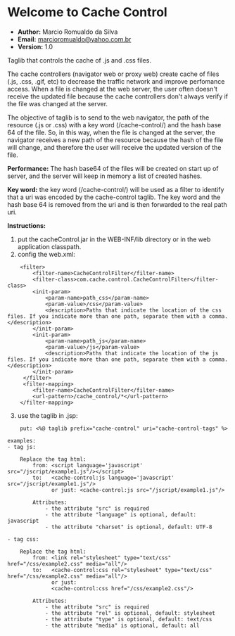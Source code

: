 # Welcome to Cache Control 

  - **Author:** Marcio Romualdo da Silva
  - **Email:** marcioromualdo@yahoo.com.br
  - **Version:** 1.0

Taglib that controls the cache of .js and .css files.

The cache controllers (navigator web or proxy web) create cache of files (.js, .css, .gif, etc) to decrease the traffic network and improve perfomance access. 
When a file is changed at the web server, the user often doesn't receive the updated file because the cache controllers don't always verify if the file was changed at the server.

The objective of taglib is to send to the web navigator, the path of the resource (.js or .css) with a key word (/cache-control/) and the hash base 64 of the file.
    So, in this way, when the file is changed at the server, the navigator receives a new path of the resource because the hash of the file will change, and therefore the user will receive the updated version of the file.

**Performance:** The hash base64 of the files will be created on start up of server, and the server will keep in memory a list of created hashes.

**Key word:** the key word (/cache-control/) will be used as a filter to identify that a uri was encoded by the cache-control taglib. The key word and the hash base 64 is removed from the uri and is then forwarded to the real path uri.  

**Instructions:**
1.  put the cacheControl.jar in the WEB-INF/lib directory or in the web application classpath.      
2.  config the web.xml:
```
    <filter>
        <filter-name>CacheControlFilter</filter-name>
        <filter-class>com.cache.control.CacheControlFilter</filter-class>
        <init-param>
            <param-name>path_css</param-name>
            <param-value>/css</param-value>
            <description>Paths that indicate the location of the css files. If you indicate more than one path, separate them with a comma.</description>
        </init-param>
        <init-param>
            <param-name>path_js</param-name>
            <param-value>/js</param-value>
            <description>Paths that indicate the location of the js files. If you indicate more than one path, separate them with a comma.</description>
        </init-param>
     </filter>
     <filter-mapping>
        <filter-name>CacheControlFilter</filter-name>
        <url-pattern>/cache_control/*</url-pattern>
    </filter-mapping>
```

3.  use the taglib in .jsp:
```
    put: <%@ taglib prefix="cache-control" uri="cache-control-tags" %>
```
    examples:
    - tag js:
```
    Replace the tag html:
        from: <script language='javascript' src="/jscript/example1.js"/></script>
        to:   <cache-control:js language='javascript' src="/jscript/example1.js"/>
              or just: <cache-control:js src="/jscript/example1.js"/>
    
        Attributes:
            - the attribute "src" is required
            - the attribute "language" is optional, default: javascript
            - the attribute "charset" is optional, default: UTF-8
``` 
    - tag css:
```
    Replace the tag html:
        from: <link rel="stylesheet" type="text/css" href="/css/example2.css" media="all"/>
        to:   <cache-control:css rel="stylesheet" type="text/css" href="/css/example2.css" media="all"/>
              or just:
              <cache-control:css href="/css/example2.css"/>
    
        Attributes:
            - the attribute "src" is required
            - the attribute "rel" is optional, default: stylesheet
            - the attribute "type" is optional, default: text/css
            - the attribute "media" is optional, default: all
```
